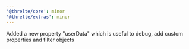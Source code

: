 ```yaml
---
'@threlte/core': minor
'@threlte/extras': minor
---
```


Added a new property "userData" which is useful to debug, add custom properties and filter objects
